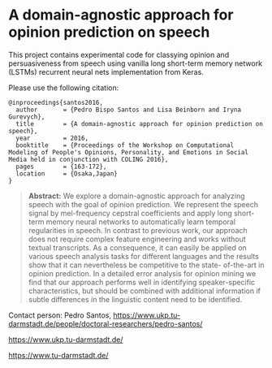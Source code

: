 # A domain-agnostic approach for opinion prediction on speech

This project contains experimental code for classying opinion and persuasiveness from speech using vanilla long short-term memory network (LSTMs) recurrent neural nets implementation from Keras.

Please use the following citation:

```
@inproceedings{santos2016,
  author       = {Pedro Bispo Santos and Lisa Beinborn and Iryna Gurevych},
  title	       = {A domain-agnostic approach for opinion prediction on speech},
  year	       = 2016,
  booktitle    = {Proceedings of the Workshop on Computational Modeling of People's Opinions, Personality, and Emotions in Social Media held in conjunction with COLING 2016},
  pages	       = {163-172},
  location     = {Osaka,Japan}
}
```
> **Abstract:** We explore a domain-agnostic approach for analyzing speech with the goal of opinion prediction. We represent the speech signal by mel-frequency cepstral coefficients and apply long short-term memory neural networks to automatically learn temporal regularities in speech. In contrast to previous work, our approach does not require complex feature engineering and works without textual transcripts. As a consequence, it can easily be applied on various speech analysis tasks for different languages and the results show that it can nevertheless be competitive to the state- of-the-art in opinion prediction. In a detailed error analysis for opinion mining we find that our approach performs well in identifying speaker-specific characteristics, but should be combined with additional information if subtle differences in the linguistic content need to be identified.

Contact person: Pedro Santos, https://www.ukp.tu-darmstadt.de/people/doctoral-researchers/pedro-santos/

https://www.ukp.tu-darmstadt.de/

https://www.tu-darmstadt.de/

